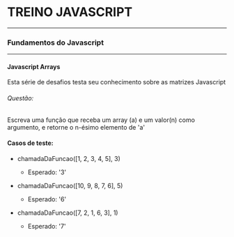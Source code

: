 # TREINO JAVASCRIPT #
---
### Fundamentos do Javascript ###
---
#### Javascript Arrays
Esta série de desafios testa seu conhecimento sobre as matrizes Javascript
###### Questão:
Escreva uma função que receba um array (a) e um valor(n) como argumento, e retorne o n-ésimo elemento de 'a' 
#### Casos de teste:
- chamadaDaFuncao([1, 2, 3, 4, 5], 3)
    - Esperado: '3'

- chamadaDaFuncao([10, 9, 8, 7, 6], 5)
    - Esperado: '6'

- chamadaDaFuncao([7, 2, 1, 6, 3], 1)
    - Esperado: '7'